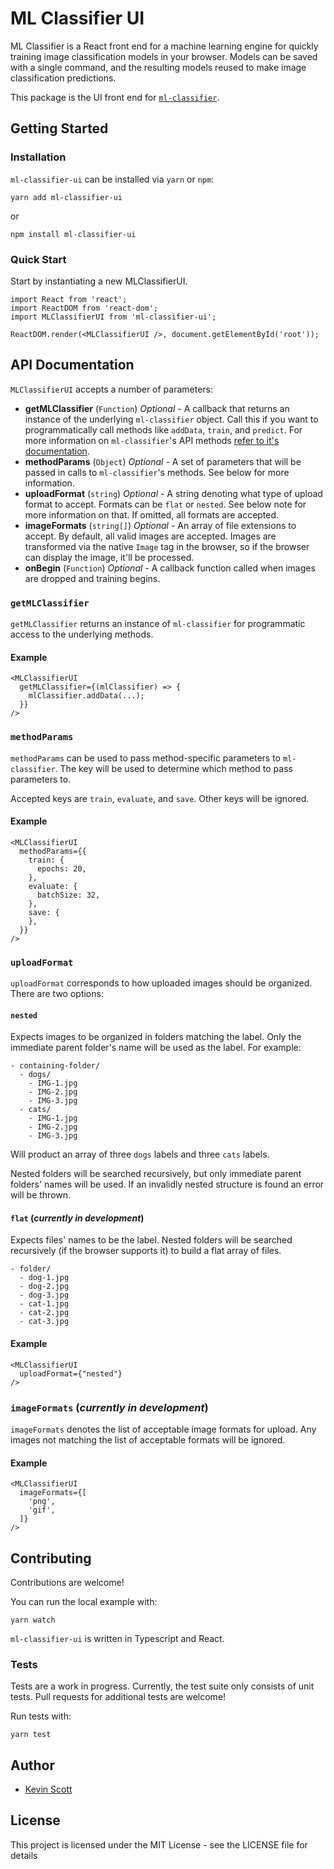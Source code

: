 # ML Classifier UI

ML Classifier is a React front end for a machine learning engine for quickly training image classification models in your browser. Models can be saved with a single command, and the resulting models reused to make image classification predictions.

This package is the UI front end for [`ml-classifier`](https://github.com/thekevinscott/ml-classifier).

## Getting Started

### Installation

`ml-classifier-ui` can be installed via `yarn` or `npm`:

```
yarn add ml-classifier-ui
```

or

```
npm install ml-classifier-ui
```

### Quick Start

Start by instantiating a new MLClassifierUI.

```
import React from 'react';
import ReactDOM from 'react-dom';
import MLClassifierUI from 'ml-classifier-ui';

ReactDOM.render(<MLClassifierUI />, document.getElementById('root'));
```

## API Documentation

`MLClassifierUI` accepts a number of parameters:

* **getMLClassifier** (`Function`) *Optional* - A callback that returns an instance of the underlying `ml-classifier` object. Call this if you want to programmatically call methods like `addData`, `train`, and `predict`. For more information on `ml-classifier`'s API methods [refer to it's documentation](https://github.com/thekevinscott/ml-classifier#api-documentation).
* **methodParams** (`Object`) *Optional* - A set of parameters that will be passed in calls to `ml-classifier`'s methods. See below for more information.
* **uploadFormat** (`string`) *Optional* - A string denoting what type of upload format to accept. Formats can be `flat` or `nested`. See below note for more information on that. If omitted, all formats are accepted.
* **imageFormats** (`string[]`) *Optional* - An array of file extensions to accept. By default, all valid images are accepted. Images are transformed via the native `Image` tag in the browser, so if the browser can display the image, it'll be processed.
* **onBegin** (`Function`) *Optional* - A callback function called when images are dropped and training begins.

### `getMLClassifier`

`getMLClassifier` returns an instance of `ml-classifier` for programmatic access to the underlying methods.

#### Example

```
<MLClassifierUI
  getMLClassifier={(mlClassifier) => {
    mlClassifier.addData(...);
  }}
/>
```

### `methodParams`

`methodParams` can be used to pass method-specific parameters to `ml-classifier`. The key will be used to determine which method to pass parameters to.

Accepted keys are `train`, `evaluate`, and `save`. Other keys will be ignored.

#### Example

```
<MLClassifierUI
  methodParams={{
    train: {
      epochs: 20,
    },
    evaluate: {
      batchSize: 32,
    },
    save: {
    },
  }}
/>
```

### `uploadFormat`

`uploadFormat` corresponds to how uploaded images should be organized. There are two options:

#### `nested`
Expects images to be organized in folders matching the label. Only the immediate parent folder's name will be used as the label. For example:

```
- containing-folder/
  - dogs/
    - IMG-1.jpg
    - IMG-2.jpg
    - IMG-3.jpg
  - cats/
    - IMG-1.jpg
    - IMG-2.jpg
    - IMG-3.jpg
```

Will product an array of three `dogs` labels and three `cats` labels.

Nested folders will be searched recursively, but only immediate parent folders' names will be used. If an invalidly nested structure is found an error will be thrown.

#### `flat` (*currently in development*)
Expects files' names to be the label. Nested folders will be searched recursively (if the browser supports it) to build a flat array of files.

```
- folder/
  - dog-1.jpg
  - dog-2.jpg
  - dog-3.jpg
  - cat-1.jpg
  - cat-2.jpg
  - cat-3.jpg
```

#### Example

```
<MLClassifierUI
  uploadFormat={"nested"}
/>
```

### `imageFormats` (*currently in development*)

`imageFormats` denotes the list of acceptable image formats for upload. Any images not matching the list of acceptable formats will be ignored.

#### Example

```
<MLClassifierUI
  imageFormats={[
    'png',
    'gif',
  ]}
/>
```

## Contributing

Contributions are welcome!

You can run the local example with:

```
yarn watch
```

`ml-classifier-ui` is written in Typescript and React.

### Tests

Tests are a work in progress. Currently, the test suite only consists of unit tests. Pull requests for additional tests are welcome!

Run tests with:

```
yarn test
```

## Author

* [Kevin Scott](https://thekevinscott.com)

## License

This project is licensed under the MIT License - see the LICENSE file for details

